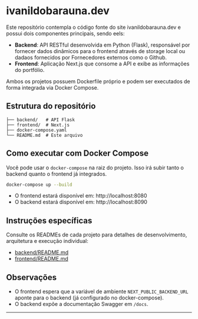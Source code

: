 # ivanildobarauna.dev

Este repositório contempla o código fonte do site ivanildobarauna.dev e possui dois componentes principais, sendo eels: 

- **Backend**: API RESTful desenvolvida em Python (Flask), responsável por fornecer dados dinâmicos para o frontend através de storage local ou dadaos fornecidos por Fornecedores externos como o Github.
- **Frontend**: Aplicação Next.js que consome a API e exibe as informações do portfólio.

Ambos os projetos possuem Dockerfile próprio e podem ser executados de forma integrada via Docker Compose.

## Estrutura do repositório

```
├── backend/   # API Flask
├── frontend/  # Next.js
├── docker-compose.yaml
└── README.md  # Este arquivo
```

## Como executar com Docker Compose

Você pode usar o `docker-compose` na raiz do projeto. Isso irá subir tanto o backend quanto o frontend já integrados.

```bash
docker-compose up --build
```

- O frontend estará disponível em: http://localhost:8080
- O backend estará disponível em: http://localhost:8090

## Instruções específicas

Consulte os READMEs de cada projeto para detalhes de desenvolvimento, arquitetura e execução individual:

- [backend/README.md](./backend/README.md)
- [frontend/README.md](./frontend/README.md)

## Observações

- O frontend espera que a variável de ambiente `NEXT_PUBLIC_BACKEND_URL` aponte para o backend (já configurado no docker-compose).
- O backend expõe a documentação Swagger em `/docs`.

---
